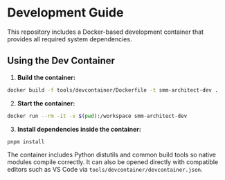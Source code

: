 # Development Guide

This repository includes a Docker-based development container that provides all required system dependencies.

## Using the Dev Container

1. **Build the container:**

```bash
docker build -f tools/devcontainer/Dockerfile -t smm-architect-dev .
```

2. **Start the container:**

```bash
docker run --rm -it -v $(pwd):/workspace smm-architect-dev
```

3. **Install dependencies inside the container:**

```bash
pnpm install
```

The container includes Python distutils and common build tools so native modules compile correctly. It can also be opened directly with compatible editors such as VS Code via `tools/devcontainer/devcontainer.json`.

